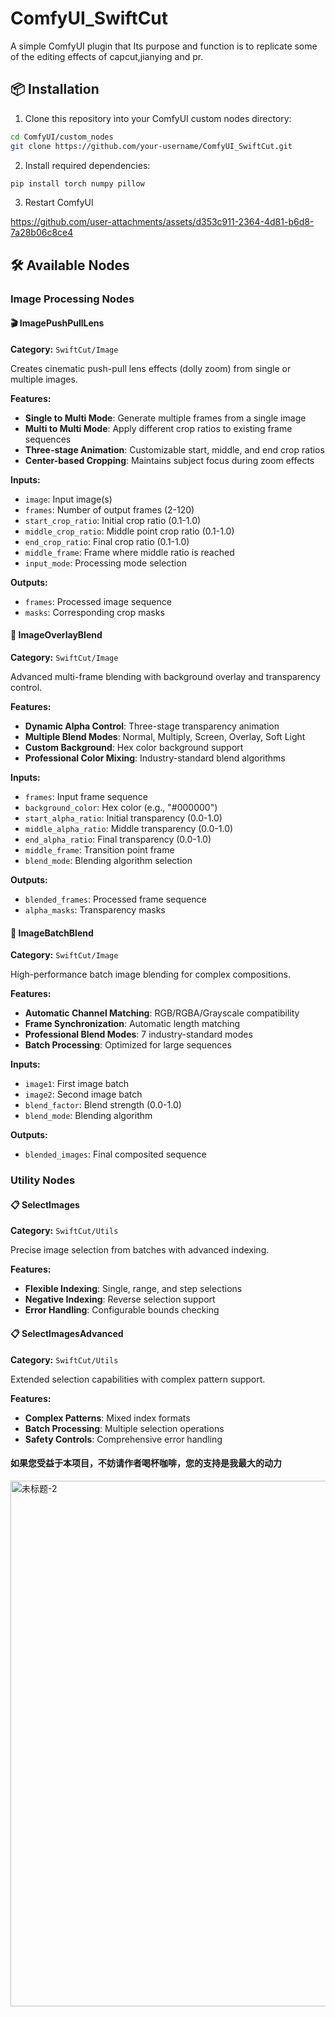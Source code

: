 # ComfyUI_SwiftCut

A simple ComfyUI plugin that Its purpose and function is to replicate some of the editing effects of capcut,jianying and pr.

## 📦 Installation

1. Clone this repository into your ComfyUI custom nodes directory:
```bash
cd ComfyUI/custom_nodes
git clone https://github.com/your-username/ComfyUI_SwiftCut.git
```

2. Install required dependencies:
```bash
pip install torch numpy pillow
```

3. Restart ComfyUI



https://github.com/user-attachments/assets/d353c911-2364-4d81-b6d8-7a28b06c8ce4



## 🛠️ Available Nodes

### Image Processing Nodes

#### 🎬 ImagePushPullLens
**Category:** `SwiftCut/Image`

Creates cinematic push-pull lens effects (dolly zoom) from single or multiple images.

**Features:**
- **Single to Multi Mode**: Generate multiple frames from a single image
- **Multi to Multi Mode**: Apply different crop ratios to existing frame sequences
- **Three-stage Animation**: Customizable start, middle, and end crop ratios
- **Center-based Cropping**: Maintains subject focus during zoom effects

**Inputs:**
- `image`: Input image(s)
- `frames`: Number of output frames (2-120)
- `start_crop_ratio`: Initial crop ratio (0.1-1.0)
- `middle_crop_ratio`: Middle point crop ratio (0.1-1.0)
- `end_crop_ratio`: Final crop ratio (0.1-1.0)
- `middle_frame`: Frame where middle ratio is reached
- `input_mode`: Processing mode selection

**Outputs:**
- `frames`: Processed image sequence
- `masks`: Corresponding crop masks

#### 🎨 ImageOverlayBlend
**Category:** `SwiftCut/Image`

Advanced multi-frame blending with background overlay and transparency control.

**Features:**
- **Dynamic Alpha Control**: Three-stage transparency animation
- **Multiple Blend Modes**: Normal, Multiply, Screen, Overlay, Soft Light
- **Custom Background**: Hex color background support
- **Professional Color Mixing**: Industry-standard blend algorithms

**Inputs:**
- `frames`: Input frame sequence
- `background_color`: Hex color (e.g., "#000000")
- `start_alpha_ratio`: Initial transparency (0.0-1.0)
- `middle_alpha_ratio`: Middle transparency (0.0-1.0)
- `end_alpha_ratio`: Final transparency (0.0-1.0)
- `middle_frame`: Transition point frame
- `blend_mode`: Blending algorithm selection

**Outputs:**
- `blended_frames`: Processed frame sequence
- `alpha_masks`: Transparency masks

#### 🔀 ImageBatchBlend
**Category:** `SwiftCut/Image`

High-performance batch image blending for complex compositions.

**Features:**
- **Automatic Channel Matching**: RGB/RGBA/Grayscale compatibility
- **Frame Synchronization**: Automatic length matching
- **Professional Blend Modes**: 7 industry-standard modes
- **Batch Processing**: Optimized for large sequences

**Inputs:**
- `image1`: First image batch
- `image2`: Second image batch
- `blend_factor`: Blend strength (0.0-1.0)
- `blend_mode`: Blending algorithm

**Outputs:**
- `blended_images`: Final composited sequence

### Utility Nodes

#### 📋 SelectImages
**Category:** `SwiftCut/Utils`

Precise image selection from batches with advanced indexing.

**Features:**
- **Flexible Indexing**: Single, range, and step selections
- **Negative Indexing**: Reverse selection support
- **Error Handling**: Configurable bounds checking

#### 📋 SelectImagesAdvanced
**Category:** `SwiftCut/Utils`

Extended selection capabilities with complex pattern support.

**Features:**
- **Complex Patterns**: Mixed index formats
- **Batch Processing**: Multiple selection operations
- **Safety Controls**: Comprehensive error handling

####  如果您受益于本项目，不妨请作者喝杯咖啡，您的支持是我最大的动力
<img width="1536" height="841" alt="未标题-2" src="https://github.com/user-attachments/assets/a562fcfd-cb65-4695-a2a8-ca3eb6a6db67" />


